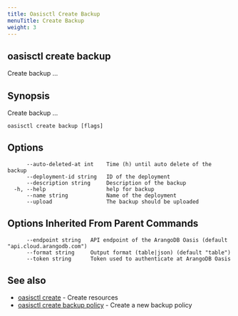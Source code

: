 ```yaml
---
title: Oasisctl Create Backup
menuTitle: Create Backup
weight: 3
---
```

## oasisctl create backup

Create backup ...

## Synopsis
Create backup ...

```
oasisctl create backup [flags]
```

## Options
```
      --auto-deleted-at int    Time (h) until auto delete of the backup
      --deployment-id string   ID of the deployment
      --description string     Description of the backup
  -h, --help                   help for backup
      --name string            Name of the deployment
      --upload                 The backup should be uploaded
```

## Options Inherited From Parent Commands
```
      --endpoint string   API endpoint of the ArangoDB Oasis (default "api.cloud.arangodb.com")
      --format string     Output format (table|json) (default "table")
      --token string      Token used to authenticate at ArangoDB Oasis
```

## See also
* [oasisctl create](_index.md)	 - Create resources
* [oasisctl create backup policy](create-backup-policy.md)	 - Create a new backup policy

